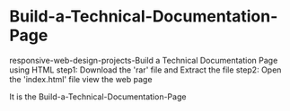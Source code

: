 # Build-a-Technical-Documentation-Page
responsive-web-design-projects-Build a Technical Documentation Page using HTML
step1: Download the 'rar' file and Extract the file 
step2: Open the 'index.html' file view the web page

It is the Build-a-Technical-Documentation-Page
